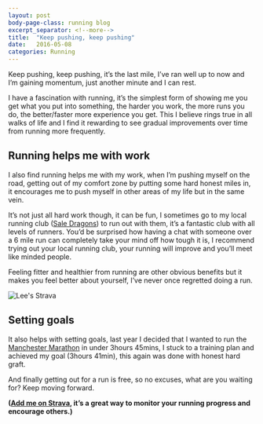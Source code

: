 ```yaml
---
layout: post
body-page-class: running blog
excerpt_separator: <!--more-->
title:  "Keep pushing, keep pushing"
date:   2016-05-08
categories: Running
---
```


Keep pushing, keep pushing, it’s the last mile, I’ve ran well up to now and I’m gaining momentum, just another minute and I can rest.
<!--more-->

I have a fascination with running, it’s the simplest form of showing me you get what you put into something, the harder you work, the more runs you do, the better/faster more experience you get.  This I believe rings true in all walks of life and I find it rewarding to see gradual improvements over time from running more frequently.

## Running helps me with work

I also find running helps me with my work, when I’m pushing myself on the road, getting out of my comfort zone by putting some hard honest miles in, it encourages me to push myself in other areas of my life but in the same vein.

It’s not just all hard work though, it can be fun, I sometimes go to my local running club (<a href="http://www.dragonsrunningsale.co.uk/" target="_blank">Sale Dragons</a>) to run out with them, it’s a fantastic club with all levels of runners.  You’d be surprised how having a chat with someone over a 6 mile run can completely take your mind off how tough it is, I recommend trying out your local running club, your running will improve and you’ll meet like minded people.

Feeling fitter and healthier from running are other obvious benefits but it makes you feel better about yourself, I’ve never once regretted doing a run.

<img src="http://s3-eu-west-1.amazonaws.com/eskimo/strava.png" alt="Lee's Strava" />


## Setting goals

It also helps with setting goals, last year I decided that I wanted to run the <a href="http://www.greatermanchestermarathon.com/" target="_blank">Manchester Marathon</a> in under 3hours 45mins, I stuck to a training plan and achieved my goal (3hours 41min), this again was done with honest hard graft.

And finally getting out for a run is free, so no excuses, what are you waiting for? Keep moving forward.

<strong>(<a href="https://www.strava.com/athletes/258622" target="_blank">Add me on Strava</a>, it’s a great way to monitor your running progress and encourage others.)</strong>
